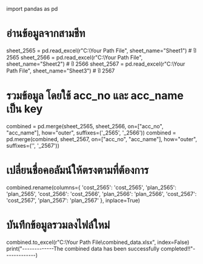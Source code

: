 import pandas as pd

# อ่านข้อมูลจากสามชีท
sheet_2565 = pd.read_excel(r"C:\Your Path File", sheet_name="Sheet1")  # ปี 2565
sheet_2566 = pd.read_excel(r"C:\Your Path File", sheet_name="Sheet2")  # ปี 2566
sheet_2567 = pd.read_excel(r"C:\Your Path File", sheet_name="Sheet3")  # ปี 2567

# รวมข้อมูล โดยใช้ acc_no และ acc_name เป็น key
combined = pd.merge(sheet_2565, sheet_2566, on=["acc_no", "acc_name"], how="outer", suffixes=('_2565', '_2566'))
combined = pd.merge(combined, sheet_2567, on=["acc_no", "acc_name"], how="outer", suffixes=('', '_2567'))

# เปลี่ยนชื่อคอลัมน์ให้ตรงตามที่ต้องการ
combined.rename(columns={
    'cost_2565': 'cost_2565',
    'plan_2565': 'plan_2565',
    'cost_2566': 'cost_2566',
    'plan_2566': 'plan_2566',
    'cost_2567': 'cost_2567',
    'plan_2567': 'plan_2567'
}, inplace=True)

# บันทึกข้อมูลรวมลงไฟล์ใหม่
combined.to_excel(r"C:\Your Path File\combined_data.xlsx", index=False)
print("-------------The combined data has been successfully completed!!"-------------)
